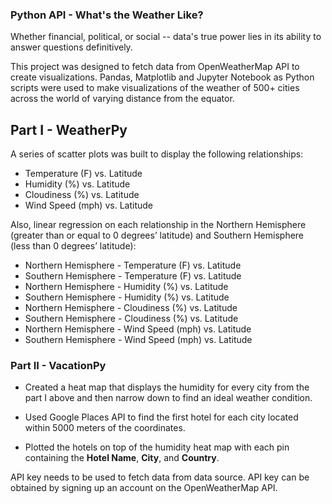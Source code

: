 ### Python API - What's the Weather Like?


Whether financial, political, or social -- data's true power lies in its ability to answer questions definitively. 

This project was designed to fetch data from OpenWeatherMap API to create visualizations. Pandas, Matplotlib and Jupyter Notebook as Python scripts were used to make visualizations of the weather of 500+ cities across the world of varying distance from the equator.


## Part I - WeatherPy

A series of scatter plots was built to display the following relationships:

* Temperature (F) vs. Latitude
* Humidity (%) vs. Latitude
* Cloudiness (%) vs. Latitude
* Wind Speed (mph) vs. Latitude

Also, linear regression on each relationship in the Northern Hemisphere (greater than or equal to 0 degrees’ latitude) and Southern Hemisphere (less than 0 degrees’ latitude):

* Northern Hemisphere - Temperature (F) vs. Latitude
* Southern Hemisphere - Temperature (F) vs. Latitude
* Northern Hemisphere - Humidity (%) vs. Latitude
* Southern Hemisphere - Humidity (%) vs. Latitude
* Northern Hemisphere - Cloudiness (%) vs. Latitude
* Southern Hemisphere - Cloudiness (%) vs. Latitude
* Northern Hemisphere - Wind Speed (mph) vs. Latitude
* Southern Hemisphere - Wind Speed (mph) vs. Latitude


### Part II - VacationPy

* Created a heat map that displays the humidity for every city from the part I above and then narrow down to find an ideal weather condition. 
* Used Google Places API to find the first hotel for each city located within 5000 meters of the coordinates.

* Plotted the hotels on top of the humidity heat map with each pin containing the **Hotel Name**, **City**, and **Country**.

 API key needs to be used to fetch data from data source. API key can be obtained by signing up an account on the OpenWeatherMap API.

